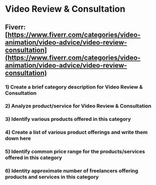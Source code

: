 # Video Review & Consultation
## Fiverr: [https://www.fiverr.com/categories/video-animation/video-advice/video-review-consultation](https://www.fiverr.com/categories/video-animation/video-advice/video-review-consultation)
### 1) Create a brief category description for Video Review & Consultation
### 2) Analyze product/service for Video Review & Consultation
### 3) Identify various products offered in this category
### 4) Create a list of various product offerings and write them down here
### 5) Identify common price range for the products/services offered in this category
### 6) Identity approximate number of freelancers offering products and services in this category
